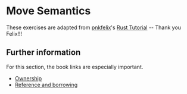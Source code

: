 # Move Semantics

These exercises are adapted from [pnkfelix](https://github.com/pnkfelix)'s [Rust Tutorial](https://pnkfelix.github.io/rust-examples-icfp2014/) -- Thank you Felix!!!

## Further information

For this section, the book links are especially important.

- [Ownership](https://doc.rust-lang.org/stable/book/ch04-01-what-is-ownership.html)
- [Reference and borrowing](https://doc.rust-lang.org/stable/book/ch04-02-references-and-borrowing.html)
